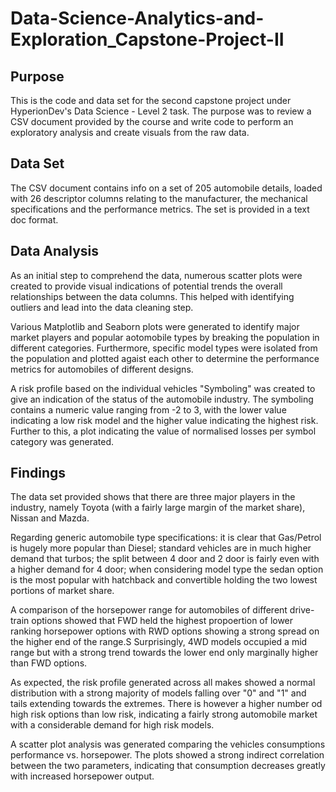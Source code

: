 # Data-Science-Analytics-and-Exploration_Capstone-Project-II

## Purpose
This is the code and data set for the second capstone project under HyperionDev's Data Science - Level 2 task. The purpose was to review a CSV document provided by the course and write code to perform an exploratory analysis and create visuals from the raw data.

## Data Set
The CSV document contains info on a set of 205 automobile details, loaded with 26 descriptor columns relating to the manufacturer, the mechanical specifications and the performance metrics. The set is provided in a text doc format. 

## Data Analysis
As an initial step to comprehend the data, numerous scatter plots were created to provide visual indications of potential trends the overall relationships between the data columns. This helped with identifying outliers and lead into the data cleaning step. 

Various Matplotlib and Seaborn plots were generated to identify major market players and popular aotomobile types by breaking the population in different categories. Furthermore, specific model types were isolated from the population and plotted agaist each other to determine the performance metrics for automobiles of different designs. 

A risk profile based on the individual vehicles "Symboling" was created to give an indication of the status of the automobile industry. The symboling contains a numeric value ranging from -2 to 3, with the lower value indicating a low risk model and the higher value indicating the highest risk. Further to this, a plot indicating the value of normalised losses per symbol category was generated. 

## Findings
The data set provided shows that there are three major players in the industry, namely Toyota (with a fairly large margin of the market share), Nissan and Mazda. 

Regarding generic automobile type specifications: it is clear that Gas/Petrol is hugely more popular than Diesel; standard vehicles are in much higher demand that turbos; the split between 4 door and 2 door is fairly even with a higher demand for 4 door; when considering model type the sedan option is the most popular with hatchback and convertible holding the two lowest portions of market share. 

A comparison of the horsepower range for automobiles of different drive-train options showed that FWD held the highest propoertion of lower ranking horsepower options with RWD options showing a strong spread on the higher end of the range.S  Surprisingly, 4WD models occupied a mid range but with a strong trend towards the lower end only marginally higher than FWD options.

As expected, the risk profile generated across all makes showed a normal distribution with a strong majority of models falling over "0" and "1" and tails extending towards the extremes. There is however a higher number od high risk options than low risk, indicating a fairly strong automobile market with a considerable demand for high risk models.

A scatter plot analysis was generated comparing the vehicles consumptions performance vs. horsepower. The plots showed a strong indirect correlation between the two parameters, indicating that consumption decreases greatly with increased horsepower output. 
